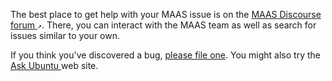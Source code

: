 <!-- "How to get help" -->
The best place to get help with your MAAS issue is on the [MAAS Discourse forum ](https://discourse.maas.io/)`↗`. There, you can interact with the MAAS team as well as search for issues similar to your own.

If you think you've discovered a bug, [please file one](/t/how-to-report-a-bug/4446). You might also try the [Ask Ubuntu ](http://askubuntu.com/questions/ask?tags=maas) web site.
